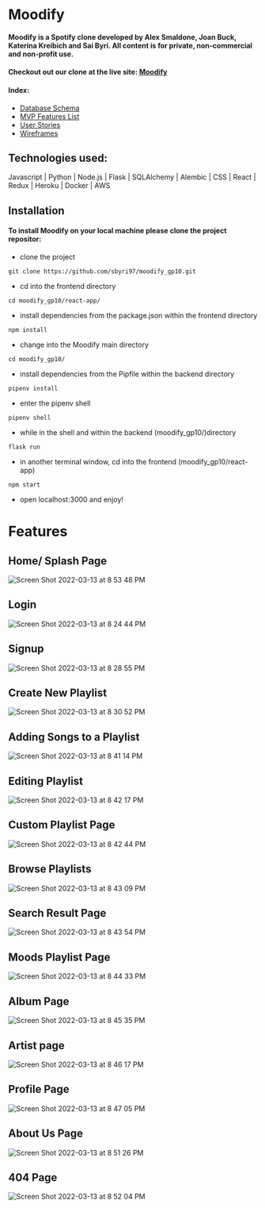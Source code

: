 # Moodify

#### Moodify is a Spotify clone developed by Alex Smaldone, Joan Buck, Katerina Kreibich and Sai Byri. All content is for private, non-commercial and non-profit use.

#### Checkout out our clone at the live site: [Moodify](https://app-moodify.herokuapp.com/)

#### Index:
* [Database Schema](https://github.com/sbyri97/moodify_gp10/wiki/Database-Schema)
* [MVP Features List](https://github.com/sbyri97/moodify_gp10/wiki/MVP-Features-List)
* [User Stories](https://github.com/sbyri97/moodify_gp10/wiki/User-Stories)
* [Wireframes](https://github.com/sbyri97/moodify_gp10/wiki/Wireframes)

## Technologies used:

Javascript | Python | Node.js | Flask | SQLAlchemy | Alembic | CSS | React | Redux | Heroku | Docker | AWS

## Installation

#### To install Moodify on your local machine please clone the project repositor:
* clone the project
```
git clone https://github.com/sbyri97/moodify_gp10.git
```

* cd into the frontend directory
```
cd moodify_gp10/react-app/
```

* install dependencies from the package.json within the frontend directory
```
npm install
```

* change into the Moodify main directory
```
cd moodify_gp10/
```

* install dependencies from the Pipfile within the backend directory
```
pipenv install
```

* enter the pipenv shell
```
pipenv shell
```

* while in the shell and within the backend (moodify_gp10/)directory
```
flask run
```

* in another terminal window, cd into the frontend (moodify_gp10/react-app)
```
npm start
```

* open localhost:3000 and enjoy!


# Features

## Home/ Splash Page
![Screen Shot 2022-03-13 at 8 53 48 PM](https://user-images.githubusercontent.com/87352324/158102103-4d0b20cd-a4bd-44fa-9dec-5255a543c65b.png)


## Login
![Screen Shot 2022-03-13 at 8 24 44 PM](https://user-images.githubusercontent.com/87352324/158099583-bbba5462-ff5d-4db6-bd09-8694e208edfb.png)


## Signup
![Screen Shot 2022-03-13 at 8 28 55 PM](https://user-images.githubusercontent.com/87352324/158099936-e38b9027-6e93-4f92-a19a-b73e948231cd.png)


## Create New Playlist
![Screen Shot 2022-03-13 at 8 30 52 PM](https://user-images.githubusercontent.com/87352324/158100097-73f0be33-4f07-4591-97cd-0da545f33e8c.png)


## Adding Songs to a Playlist
![Screen Shot 2022-03-13 at 8 41 14 PM](https://user-images.githubusercontent.com/87352324/158100973-6a7c572b-3e88-466e-93f9-16203cf28df7.png)


## Editing Playlist
![Screen Shot 2022-03-13 at 8 42 17 PM](https://user-images.githubusercontent.com/87352324/158101074-b9de70fb-6e41-4a4c-b4f5-c20aafdc8896.png)


## Custom Playlist Page
![Screen Shot 2022-03-13 at 8 42 44 PM](https://user-images.githubusercontent.com/87352324/158101121-4739b648-6e99-4414-8f53-49a0d215206f.png)


## Browse Playlists
![Screen Shot 2022-03-13 at 8 43 09 PM](https://user-images.githubusercontent.com/87352324/158101154-2dc969b9-e943-4bee-970b-56fcac193269.png)


## Search Result Page
![Screen Shot 2022-03-13 at 8 43 54 PM](https://user-images.githubusercontent.com/87352324/158101226-0c9282c5-c21c-4d4a-8c48-128f52ec9804.png)


## Moods Playlist Page
![Screen Shot 2022-03-13 at 8 44 33 PM](https://user-images.githubusercontent.com/87352324/158101272-fdb6dd1b-0ba0-4316-8c1a-7dfdb4321bb7.png)


## Album Page
![Screen Shot 2022-03-13 at 8 45 35 PM](https://user-images.githubusercontent.com/87352324/158101367-38586b58-11c2-4f09-82f2-5ee2cf6b44f6.png)


## Artist page
![Screen Shot 2022-03-13 at 8 46 17 PM](https://user-images.githubusercontent.com/87352324/158101431-bc9efa1d-2eb5-4c4b-9ed0-8cee20435fc6.png)


## Profile Page
![Screen Shot 2022-03-13 at 8 47 05 PM](https://user-images.githubusercontent.com/87352324/158101504-6175f850-f96a-4b55-9be5-8f08f91af34a.png)


## About Us Page
![Screen Shot 2022-03-13 at 8 51 26 PM](https://user-images.githubusercontent.com/87352324/158101896-0208c1d3-a6bc-4218-b593-5aba97429fc6.png)


## 404 Page 
![Screen Shot 2022-03-13 at 8 52 04 PM](https://user-images.githubusercontent.com/87352324/158101959-503b2679-eb23-4da9-8eb4-c60c7d20f966.png)











